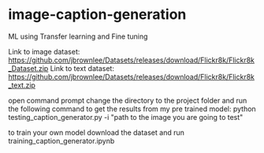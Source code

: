 # image-caption-generation
ML using Transfer learning and Fine tuning

Link to image dataset: https://github.com/jbrownlee/Datasets/releases/download/Flickr8k/Flickr8k_Dataset.zip
Link to text dataset: https://github.com/jbrownlee/Datasets/releases/download/Flickr8k/Flickr8k_text.zip

open command prompt change the directory to the project folder and run the following command to get the results from my pre trained model:
python testing_caption_generator.py -i "path to the image you are going to test"

to train your own model download the dataset and run training_caption_generator.ipynb
